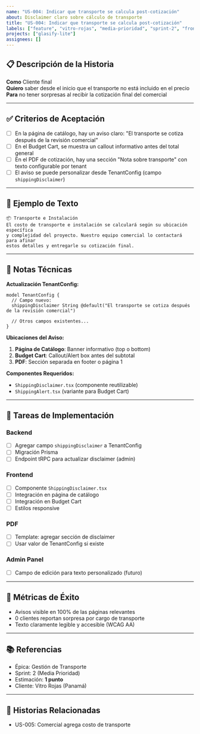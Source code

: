 ```yaml
---
name: "US-004: Indicar que transporte se calcula post-cotización"
about: Disclaimer claro sobre cálculo de transporte
title: "US-004: Indicar que transporte se calcula post-cotización"
labels: ["feature", "vitro-rojas", "media-prioridad", "sprint-2", "frontend"]
projects: ["glasify-lite"]
assignees: []
---
```


## 📋 Descripción de la Historia

**Como** Cliente final  
**Quiero** saber desde el inicio que el transporte no está incluido en el precio  
**Para** no tener sorpresas al recibir la cotización final del comercial

---

## ✅ Criterios de Aceptación

- [ ] En la página de catálogo, hay un aviso claro: "El transporte se cotiza después de la revisión comercial"
- [ ] En el Budget Cart, se muestra un callout informativo antes del total general
- [ ] En el PDF de cotización, hay una sección "Nota sobre transporte" con texto configurable por tenant
- [ ] El aviso se puede personalizar desde TenantConfig (campo `shippingDisclaimer`)

---

## 📝 Ejemplo de Texto

```
📦 Transporte e Instalación
El costo de transporte e instalación se calculará según su ubicación específica
y complejidad del proyecto. Nuestro equipo comercial lo contactará para afinar
estos detalles y entregarle su cotización final.
```

---

## 🔧 Notas Técnicas

**Actualización TenantConfig:**
```prisma
model TenantConfig {
  // Campo nuevo:
  shippingDisclaimer String @default("El transporte se cotiza después de la revisión comercial")
  
  // Otros campos existentes...
}
```

**Ubicaciones del Aviso:**
1. **Página de Catálogo**: Banner informativo (top o bottom)
2. **Budget Cart**: Callout/Alert box antes del subtotal
3. **PDF**: Sección separada en footer o página 1

**Componentes Requeridos:**
- `ShippingDisclaimer.tsx` (componente reutilizable)
- `ShippingAlert.tsx` (variante para Budget Cart)

---

## 📝 Tareas de Implementación

### Backend
- [ ] Agregar campo `shippingDisclaimer` a TenantConfig
- [ ] Migración Prisma
- [ ] Endpoint tRPC para actualizar disclaimer (admin)

### Frontend
- [ ] Componente `ShippingDisclaimer.tsx`
- [ ] Integración en página de catálogo
- [ ] Integración en Budget Cart
- [ ] Estilos responsive

### PDF
- [ ] Template: agregar sección de disclaimer
- [ ] Usar valor de TenantConfig si existe

### Admin Panel
- [ ] Campo de edición para texto personalizado (futuro)

---

## 🎯 Métricas de Éxito

- Avisos visible en 100% de las páginas relevantes
- 0 clientes reportan sorpresa por cargo de transporte
- Texto claramente legible y accesible (WCAG AA)

---

## 📚 Referencias

- Épica: Gestión de Transporte
- Sprint: 2 (Media Prioridad)
- Estimación: **1 punto**
- Cliente: Vitro Rojas (Panamá)

---

## 🔗 Historias Relacionadas

- US-005: Comercial agrega costo de transporte
